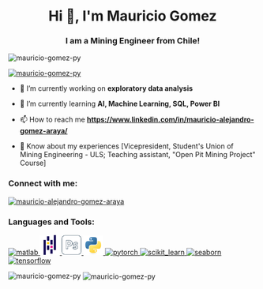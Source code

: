 <h1 align="center">Hi 👋, I'm Mauricio Gomez</h1>
<h3 align="center">I am a Mining Engineer from Chile!</h3>

<p align="left"> <img src="https://komarev.com/ghpvc/?username=mauricio-gomez-py&label=Profile%20views&color=0e75b6&style=flat" alt="mauricio-gomez-py" /> </p>

<p align="left"> <a href="https://github.com/ryo-ma/github-profile-trophy"><img src="https://github-profile-trophy.vercel.app/?username=mauricio-gomez-py" alt="mauricio-gomez-py" /></a> </p>

- 🔭 I’m currently working on **exploratory data analysis**

- 🌱 I’m currently learning **AI, Machine Learning, SQL, Power BI**

- 📫 How to reach me **https://www.linkedin.com/in/mauricio-alejandro-gomez-araya/**

- 📄 Know about my experiences [Vicepresident, Student's Union of Mining Engineering - ULS; Teaching assistant, "Open Pit Mining Project" Course]

<h3 align="left">Connect with me:</h3>
<p align="left">
<a href="https://linkedin.com/in/mauricio-alejandro-gomez-araya" target="blank"><img align="center" src="https://raw.githubusercontent.com/rahuldkjain/github-profile-readme-generator/master/src/images/icons/Social/linked-in-alt.svg" alt="mauricio-alejandro-gomez-araya" height="30" width="40" /></a>
</p>

<h3 align="left">Languages and Tools:</h3>
<p align="left"> <a href="https://www.mathworks.com/" target="_blank" rel="noreferrer"> <img src="https://upload.wikimedia.org/wikipedia/commons/2/21/Matlab_Logo.png" alt="matlab" width="40" height="40"/> </a> <a href="https://pandas.pydata.org/" target="_blank" rel="noreferrer"> <img src="https://raw.githubusercontent.com/devicons/devicon/2ae2a900d2f041da66e950e4d48052658d850630/icons/pandas/pandas-original.svg" alt="pandas" width="40" height="40"/> </a> <a href="https://www.photoshop.com/en" target="_blank" rel="noreferrer"> <img src="https://raw.githubusercontent.com/devicons/devicon/master/icons/photoshop/photoshop-line.svg" alt="photoshop" width="40" height="40"/> </a> <a href="https://www.python.org" target="_blank" rel="noreferrer"> <img src="https://raw.githubusercontent.com/devicons/devicon/master/icons/python/python-original.svg" alt="python" width="40" height="40"/> </a> <a href="https://pytorch.org/" target="_blank" rel="noreferrer"> <img src="https://www.vectorlogo.zone/logos/pytorch/pytorch-icon.svg" alt="pytorch" width="40" height="40"/> </a> <a href="https://scikit-learn.org/" target="_blank" rel="noreferrer"> <img src="https://upload.wikimedia.org/wikipedia/commons/0/05/Scikit_learn_logo_small.svg" alt="scikit_learn" width="40" height="40"/> </a> <a href="https://seaborn.pydata.org/" target="_blank" rel="noreferrer"> <img src="https://seaborn.pydata.org/_images/logo-mark-lightbg.svg" alt="seaborn" width="40" height="40"/> </a> <a href="https://www.tensorflow.org" target="_blank" rel="noreferrer"> <img src="https://www.vectorlogo.zone/logos/tensorflow/tensorflow-icon.svg" alt="tensorflow" width="40" height="40"/> </a> </p>

<p><img align="left" src="https://github-readme-stats.vercel.app/api/top-langs?username=mauricio-gomez-py&show_icons=true&locale=en&layout=compact" alt="mauricio-gomez-py" /></p>

<p>&nbsp;<img align="center" src="https://github-readme-stats.vercel.app/api?username=mauricio-gomez-py&show_icons=true&locale=en" alt="mauricio-gomez-py" /></p>


